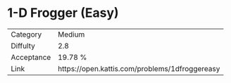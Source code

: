 # 1-D Frogger (Easy)

<table>
    <tr>
        <td>Category</td>
        <td>Medium</td>
    </tr>
    <tr>
        <td>Diffulty</td>
        <td>2.8</td>
    </tr>
    <tr>
        <td>Acceptance</td>
        <td>19.78 %</td>
    </tr>
    <tr>
        <td>Link</td>
        <td>https://open.kattis.com/problems/1dfroggereasy</td>
    </tr>
</table>